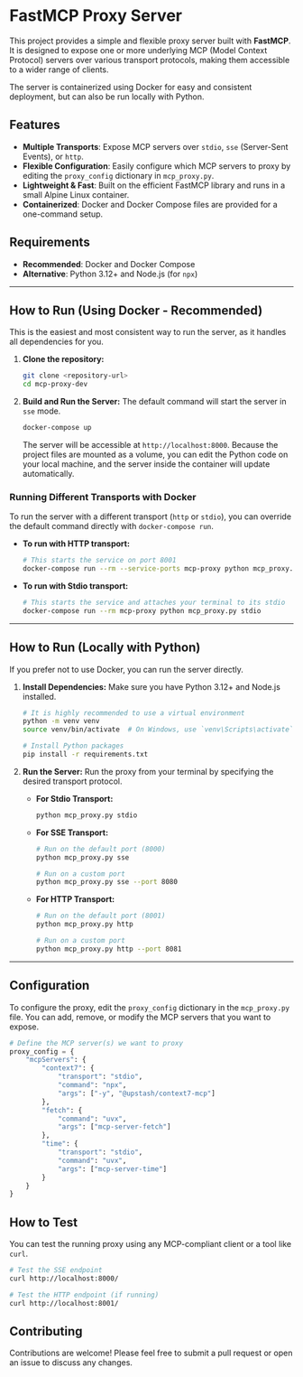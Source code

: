 # FastMCP Proxy Server

This project provides a simple and flexible proxy server built with **FastMCP**. It is designed to expose one or more underlying MCP (Model Context Protocol) servers over various transport protocols, making them accessible to a wider range of clients.

The server is containerized using Docker for easy and consistent deployment, but can also be run locally with Python.

## Features

- **Multiple Transports**: Expose MCP servers over `stdio`, `sse` (Server-Sent Events), or `http`.
- **Flexible Configuration**: Easily configure which MCP servers to proxy by editing the `proxy_config` dictionary in `mcp_proxy.py`.
- **Lightweight & Fast**: Built on the efficient FastMCP library and runs in a small Alpine Linux container.
- **Containerized**: Docker and Docker Compose files are provided for a one-command setup.

## Requirements

- **Recommended**: Docker and Docker Compose
- **Alternative**: Python 3.12+ and Node.js (for `npx`)

---

## How to Run (Using Docker - Recommended)

This is the easiest and most consistent way to run the server, as it handles all dependencies for you.

1.  **Clone the repository:**
    ```bash
    git clone <repository-url>
    cd mcp-proxy-dev
    ```

2.  **Build and Run the Server:**
    The default command will start the server in `sse` mode.
    ```bash
    docker-compose up
    ```
    The server will be accessible at `http://localhost:8000`. Because the project files are mounted as a volume, you can edit the Python code on your local machine, and the server inside the container will update automatically.

### Running Different Transports with Docker

To run the server with a different transport (`http` or `stdio`), you can override the default command directly with `docker-compose run`.

*   **To run with HTTP transport:**
    ```bash
    # This starts the service on port 8001
    docker-compose run --rm --service-ports mcp-proxy python mcp_proxy.py http --host 0.0.0.0 --port 8001
    ```

*   **To run with Stdio transport:**
    ```bash
    # This starts the service and attaches your terminal to its stdio
    docker-compose run --rm mcp-proxy python mcp_proxy.py stdio
    ```

---

## How to Run (Locally with Python)

If you prefer not to use Docker, you can run the server directly.

1.  **Install Dependencies:**
    Make sure you have Python 3.12+ and Node.js installed.
    ```bash
    # It is highly recommended to use a virtual environment
    python -m venv venv
    source venv/bin/activate  # On Windows, use `venv\Scripts\activate`

    # Install Python packages
    pip install -r requirements.txt
    ```

2.  **Run the Server:**
    Run the proxy from your terminal by specifying the desired transport protocol.

    *   **For Stdio Transport:**
        ```bash
        python mcp_proxy.py stdio
        ```

    *   **For SSE Transport:**
        ```bash
        # Run on the default port (8000)
        python mcp_proxy.py sse

        # Run on a custom port
        python mcp_proxy.py sse --port 8080
        ```

    *   **For HTTP Transport:**
        ```bash
        # Run on the default port (8001)
        python mcp_proxy.py http

        # Run on a custom port
        python mcp_proxy.py http --port 8081
        ```

---

## Configuration

To configure the proxy, edit the `proxy_config` dictionary in the `mcp_proxy.py` file. You can add, remove, or modify the MCP servers that you want to expose.

```python
# Define the MCP server(s) we want to proxy
proxy_config = {
    "mcpServers": {
        "context7": {
            "transport": "stdio",
            "command": "npx",
            "args": ["-y", "@upstash/context7-mcp"]
        },
        "fetch": {
            "command": "uvx",
            "args": ["mcp-server-fetch"]
        },
        "time": {
            "transport": "stdio",
            "command": "uvx",
            "args": ["mcp-server-time"]
        }
    }
}
```

## How to Test

You can test the running proxy using any MCP-compliant client or a tool like `curl`.

```bash
# Test the SSE endpoint
curl http://localhost:8000/

# Test the HTTP endpoint (if running)
curl http://localhost:8001/
```

## Contributing

Contributions are welcome! Please feel free to submit a pull request or open an issue to discuss any changes.